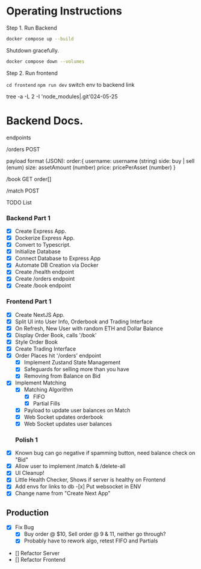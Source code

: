 # Operating Instructions

Step 1. Run Backend

```bash
docker compose up --build
```

Shutdown gracefully.

```bash
docker compose down --volumes
```

Step 2. Run frontend

`cd frontend`
`npm run dev`
switch env to backend link

tree -a -L 2 -I 'node_modules|.git'024-05-25

# Backend Docs.

endpoints

/orders
POST

payload format (JSON):
order:{
username: username (string)
side: buy | sell (enum)
size: assetAmount (number)
price: pricePerAsset (number)
}

/book
GET
order[]

/match
POST

TODO List

### Backend Part 1

- [x] Create Express App.
- [x] Dockerize Express App.
- [x] Convert to Typescript.
- [x] Initialize Database
- [x] Connect Database to Express App
- [x] Automate DB Creation via Docker
- [x] Create /health endpoint
- [x] Create /orders endpoint
- [x] Create /book endpoint

### Frontend Part 1

- [x] Create NextJS App.
- [x] Split UI into User Info, Orderbook and Trading Interface
- [x] On Refresh, New User with random ETH and Dollar Balance
- [x] Display Order Book, calls '/book'
- [x] Style Order Book
- [x] Create Trading Interface
- [x] Order Places hit '/orders' endpoint
  - [x] Implement Zustand State Management
  - [x] Safeguards for selling more than you have
  - [x] Removing from Balance on Bid
- [x] Implement Matching
  - [x] Matching Algorithm
    - [x] FIFO
    - [x] Partial Fills
  - [x] Payload to update user balances on Match
  - [x] Web Socket updates orderbook
  - [x] Web Socket updates user balances
  ### Polish 1
- [x] Known bug can go negative if spamming button, need balance check on "Bid"
- [x] Allow user to implement /match & /delete-all
- [x] UI Cleanup!
- [x] Little Health Checker, Shows if server is healthy on Frontend
- [x] Add envs for links to db -[x] Put websocket in ENV
- [x] Change name from "Create Next App"

## Production

- [x] Fix Bug
  - [x] Buy order @ $10, Sell order @ 9 & 11, neither go through?
  - [x] Probably have to rework algo, retest FIFO and Partials
- [] Refactor Server
- [] Refactor Frontend
